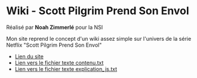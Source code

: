 # Wiki - Scott Pilgrim Prend Son Envol

Réalisé par **Noah Zimmerlé** pour la NSI

Mon site reprend le concept d'un wiki assez simple sur l'univers de la série Netflix "Scott Pilgrim Prend Son Envol"

- [Lien du site](https://wikiscottpilgrim.netlify.app/)
- [Lien vers le fichier texte contenu.txt](https://github.com/HappySunnySun/WikiSP/blob/main/contenu_site.txt)
- [Lien vers le fichier texte explication_js.txt](https://github.com/HappySunnySun/WikiSP/blob/main/explications_js.txt)
